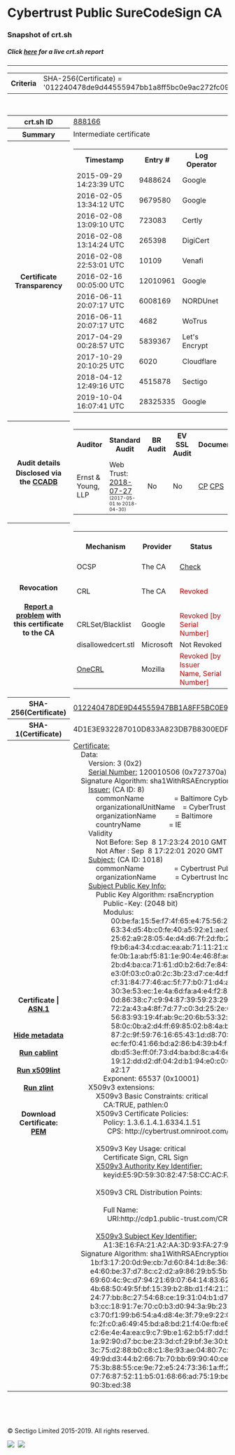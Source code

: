 # Cybertrust Public SureCodeSign CA
### Snapshot of crt.sh
##### Click [here](https://crt.sh/?q=012240478DE9D44555947BB1A8FF5BC0E9AC272FC094C0A87172EE9C1A9CE086) for a live crt.sh report

---
<!DOCTYPE HTML PUBLIC "-//W3C//DTD HTML 4.0 Transitional//EN">
<HTML>

<BODY>

<TABLE>
  <TR>
    <TH class="outer">Criteria</TH>
    <TD class="outer">SHA-256(Certificate) = '012240478de9d44555947bb1a8ff5bc0e9ac272fc094c0a87172ee9c1a9ce086'</TD>
  </TR>
</TABLE>
<BR>
<TABLE>
  <TR>
    <TH class="outer">crt.sh ID</TH>
    <TD class="outer"><A href="?id=888166">888166</A></TD>
  </TR>
  <TR>
    <TH class="outer">Summary</TH>
    <TD class="outer">Intermediate certificate</TD>
  </TR>
  <TR>
    <TH class="outer">Certificate<BR>Transparency</TH>
    <TD class="outer">
<TABLE class="options" style="margin-left:0px">
  <TR>
    <TH>Timestamp</TH>
    <TH>Entry #</TH>
    <TH>Log Operator</TH>
    <TH>Log URL</TH>
  </TR>
  <TR>
    <TD>2015-09-29&nbsp; <FONT class="small">14:23:39 UTC</FONT></TD>
    <TD>9488624</TD>
    <TD>Google</TD>
    <TD>https://ct.googleapis.com/pilot</TD>
  </TR>
  <TR>
    <TD>2016-02-05&nbsp; <FONT class="small">13:34:12 UTC</FONT></TD>
    <TD>9679580</TD>
    <TD>Google</TD>
    <TD>https://ct.googleapis.com/rocketeer</TD>
  </TR>
  <TR>
    <TD>2016-02-08&nbsp; <FONT class="small">13:09:10 UTC</FONT></TD>
    <TD>723083</TD>
    <TD>Certly</TD>
    <TD>https://log.certly.io</TD>
  </TR>
  <TR>
    <TD>2016-02-08&nbsp; <FONT class="small">13:14:24 UTC</FONT></TD>
    <TD>265398</TD>
    <TD>DigiCert</TD>
    <TD>https://ct1.digicert-ct.com/log</TD>
  </TR>
  <TR>
    <TD>2016-02-08&nbsp; <FONT class="small">22:53:01 UTC</FONT></TD>
    <TD>10109</TD>
    <TD>Venafi</TD>
    <TD>https://ctlog.api.venafi.com</TD>
  </TR>
  <TR>
    <TD>2016-02-16&nbsp; <FONT class="small">00:05:00 UTC</FONT></TD>
    <TD>12010961</TD>
    <TD>Google</TD>
    <TD>https://ct.googleapis.com/aviator</TD>
  </TR>
  <TR>
    <TD>2016-06-11&nbsp; <FONT class="small">20:07:17 UTC</FONT></TD>
    <TD>6008169</TD>
    <TD>NORDUnet</TD>
    <TD>https://plausible.ct.nordu.net</TD>
  </TR>
  <TR>
    <TD>2016-06-11&nbsp; <FONT class="small">20:07:17 UTC</FONT></TD>
    <TD>4682</TD>
    <TD>WoTrus</TD>
    <TD>https://ctlog.wosign.com</TD>
  </TR>
  <TR>
    <TD>2017-04-29&nbsp; <FONT class="small">00:28:57 UTC</FONT></TD>
    <TD>5839367</TD>
    <TD>Let's Encrypt</TD>
    <TD>https://clicky.ct.letsencrypt.org</TD>
  </TR>
  <TR>
    <TD>2017-10-29&nbsp; <FONT class="small">20:10:25 UTC</FONT></TD>
    <TD>6020</TD>
    <TD>Cloudflare</TD>
    <TD>https://ct.cloudflare.com/logs/nimbus2020</TD>
  </TR>
  <TR>
    <TD>2018-04-12&nbsp; <FONT class="small">12:49:16 UTC</FONT></TD>
    <TD>4515878</TD>
    <TD>Sectigo</TD>
    <TD>https://dodo.ct.comodo.com</TD>
  </TR>
  <TR>
    <TD>2019-10-04&nbsp; <FONT class="small">16:07:41 UTC</FONT></TD>
    <TD>28325335</TD>
    <TD>Google</TD>
    <TD>https://ct.googleapis.com/logs/argon2020</TD>
  </TR>
</TABLE>
    </TD>
  </TR>
  <TR>
    <TH class="outer">Audit details<BR>
      <DIV class="small" style="padding-top:3px">Disclosed via the
        <A href="//ccadb-public.secure.force.com/mozilla/PublicAllIntermediateCerts" target="_blank">CCADB</A></DIV>
    </TH>
    <TD class="outer">
<TABLE class="options" style="margin-left:0px">
  <TR>
    <TH>Auditor</TH>
    <TH>Standard Audit</TH>
    <TH>BR Audit</TH>
    <TH>EV SSL Audit</TH>
    <TH>Documents</TH>
    <TH>CCADB</TH>
    <TH>Root Owner / Certificate</TH>
  </TR>
  <TR>
    <TD style="vertical-align:middle">Ernst & Young, LLP</TD>
    <TD>Web Trust:
      <A href="https://bug1479561.bmoattachments.org/attachment.cgi?id=8996060" target="_blank">2018-07-27</A>
      <BR><FONT style="font-size:8pt">(2017-05-01 to 2018-04-30)</FONT></TD>
    <TD>No    <TD>No    <TD>
      <A href="https://secure.omniroot.com/repository/" target="blank">CP</A>
      <A href="https://secure.omniroot.com/repository/" target="blank">CPS</A>
    </TD>
    <TD><A href="//ccadb.force.com/001o000000cdd3HAAQ" target="_blank">001o000000cdd3HAAQ</A></TD>
    <TD><A href="/?id=76">DigiCert</A></TD>
  </TR>
</TABLE>
    </TD>
  </TR>
  <TR>
    <TH class="outer">Revocation<BR><BR>
      <DIV class="small" style="padding-top:3px"><A href="?id=888166&opt=problemreporting">Report a problem</A> with<BR>this certificate to the CA</DIV></TH>
    <TD class="outer">
      <TABLE class="options" style="margin-left:0px">
        <TR>
          <TH>Mechanism</TH>
          <TH>Provider</TH>
          <TH>Status</TH>
          <TH>Revocation Date</TH>
          <TH>Last Observed in CRL</TH>
          <TH>Last Checked <SPAN style="color:#CC0000;vertical-align:middle;font-size:70%;font-weight:normal">(Error)</SPAN></TH>
        </TR>
        <TR>
          <TD>OCSP</TD>
          <TD>The CA</TD>
          <TD><A href="?id=888166&opt=ocsp">Check</A></TD>
          <TD><SPAN style="color:#888888">?</SPAN></TD>
          <TD><SPAN style="color:#888888">n/a</SPAN></TD>
          <TD><SPAN style="color:#888888">?</SPAN></TD>
        </TR>
        <TR>
          <TD>CRL</TD>
          <TD>The CA</TD>
          <TD><SPAN style="color:#CC0000">Revoked</SPAN></TD><TD>2018-05-01&nbsp; <FONT class="small">17:17:38 UTC</FONT></TD><TD>2019-11-27&nbsp; <FONT class="small">00:33:19 UTC</FONT></TD><TD>2019-12-04&nbsp; <FONT class="small">20:05:09 UTC</FONT></TD>
        </TR>
        <TR>
          <TD>CRLSet/Blacklist</TD>
          <TD>Google</TD>
          <TD><SPAN style="color:#CC0000">Revoked [by Serial Number]</SPAN></TD>
          <TD><SPAN style="color:#888888">n/a</SPAN></TD>
          <TD><SPAN style="color:#888888">n/a</SPAN></TD>
          <TD><SPAN style="color:#888888">n/a</SPAN></TD>
        </TR>
        <TR>
          <TD>disallowedcert.stl</TD>
          <TD>Microsoft</TD>
          <TD>Not Revoked</TD>
          <TD><SPAN style="color:#888888">n/a</SPAN></TD>
          <TD><SPAN style="color:#888888">n/a</SPAN></TD>
          <TD><SPAN style="color:#888888">n/a</SPAN></TD>
        </TR>
        <TR>
          <TD><A href="/mozilla-onecrl" target="_blank">OneCRL</A></TD>
          <TD>Mozilla</TD>
          <TD><SPAN style="color:#CC0000">Revoked [by Issuer Name, Serial Number]</SPAN></TD><TD>2018-05-30&nbsp; <FONT class="small">12:35:03 UTC</FONT></TD>
          <TD><SPAN style="color:#888888">n/a</SPAN></TD>
          <TD><SPAN style="color:#888888">n/a</SPAN></TD>
        </TR>
      </TABLE>
    </TD>
  </TR>
  <TR>
    <TH class="outer">SHA-256(Certificate)</TH>
    <TD class="outer"><A href="//censys.io/certificates/012240478de9d44555947bb1a8ff5bc0e9ac272fc094c0a87172ee9c1a9ce086">012240478DE9D44555947BB1A8FF5BC0E9AC272FC094C0A87172EE9C1A9CE086</A></TD>
  </TR>
  <TR>
    <TH class="outer">SHA-1(Certificate)</TH>
    <TD class="outer">4D1E3E932287010D833A823DB7B8300EDF99DB59</TD>
  </TR>
  <TR>
    <TH class="outer">Certificate | <A href="?asn1=888166">ASN.1</A>
      <SPAN class="small"><BR>
      <BR><BR><A href="?id=888166&opt=nometadata">Hide metadata</A>
      <BR><BR><A href="?id=888166&opt=cablint">Run cablint</A>
      <BR><BR><A href="?id=888166&opt=x509lint">Run x509lint</A>
      <BR><BR><A href="?id=888166&opt=zlint">Run zlint</A>
      <BR><BR><BR>Download Certificate: <A href="?d=888166">PEM</A>
      </SPAN>
    </TH>
    <TD class="text"><A href="?d=888166">Certificate:</A><BR>&nbsp;&nbsp;&nbsp;&nbsp;Data:<BR>&nbsp;&nbsp;&nbsp;&nbsp;&nbsp;&nbsp;&nbsp;&nbsp;Version:&nbsp;3&nbsp;(0x2)<BR>&nbsp;&nbsp;&nbsp;&nbsp;&nbsp;&nbsp;&nbsp;&nbsp;<A href="?serial=0727370a">Serial&nbsp;Number:</A>&nbsp;120010506&nbsp;(0x727370a)<BR>&nbsp;&nbsp;&nbsp;&nbsp;Signature&nbsp;Algorithm:&nbsp;sha1WithRSAEncryption<BR>&nbsp;&nbsp;&nbsp;&nbsp;&nbsp;&nbsp;&nbsp;&nbsp;<A href="?caid=8">Issuer:</A> <SPAN class="small">(CA ID: 8)</SPAN><BR>&nbsp;&nbsp;&nbsp;&nbsp;&nbsp;&nbsp;&nbsp;&nbsp;&nbsp;&nbsp;&nbsp;&nbsp;commonName&nbsp;&nbsp;&nbsp;&nbsp;&nbsp;&nbsp;&nbsp;&nbsp;&nbsp;&nbsp;&nbsp;&nbsp;&nbsp;&nbsp;&nbsp;&nbsp;=&nbsp;Baltimore&nbsp;CyberTrust&nbsp;Root<BR>&nbsp;&nbsp;&nbsp;&nbsp;&nbsp;&nbsp;&nbsp;&nbsp;&nbsp;&nbsp;&nbsp;&nbsp;organizationalUnitName&nbsp;&nbsp;&nbsp;&nbsp;=&nbsp;CyberTrust<BR>&nbsp;&nbsp;&nbsp;&nbsp;&nbsp;&nbsp;&nbsp;&nbsp;&nbsp;&nbsp;&nbsp;&nbsp;organizationName&nbsp;&nbsp;&nbsp;&nbsp;&nbsp;&nbsp;&nbsp;&nbsp;&nbsp;&nbsp;=&nbsp;Baltimore<BR>&nbsp;&nbsp;&nbsp;&nbsp;&nbsp;&nbsp;&nbsp;&nbsp;&nbsp;&nbsp;&nbsp;&nbsp;countryName&nbsp;&nbsp;&nbsp;&nbsp;&nbsp;&nbsp;&nbsp;&nbsp;&nbsp;&nbsp;&nbsp;&nbsp;&nbsp;&nbsp;&nbsp;=&nbsp;IE<BR>&nbsp;&nbsp;&nbsp;&nbsp;&nbsp;&nbsp;&nbsp;&nbsp;Validity<BR>&nbsp;&nbsp;&nbsp;&nbsp;&nbsp;&nbsp;&nbsp;&nbsp;&nbsp;&nbsp;&nbsp;&nbsp;Not&nbsp;Before:&nbsp;Sep&nbsp;&nbsp;8&nbsp;17:23:24&nbsp;2010&nbsp;GMT<BR>&nbsp;&nbsp;&nbsp;&nbsp;&nbsp;&nbsp;&nbsp;&nbsp;&nbsp;&nbsp;&nbsp;&nbsp;Not&nbsp;After&nbsp;:&nbsp;Sep&nbsp;&nbsp;8&nbsp;17:22:01&nbsp;2020&nbsp;GMT<BR>&nbsp;&nbsp;&nbsp;&nbsp;&nbsp;&nbsp;&nbsp;&nbsp;<A href="?caid=1018">Subject:</A> <SPAN class="small">(CA ID: 1018)</SPAN><BR>&nbsp;&nbsp;&nbsp;&nbsp;&nbsp;&nbsp;&nbsp;&nbsp;&nbsp;&nbsp;&nbsp;&nbsp;commonName&nbsp;&nbsp;&nbsp;&nbsp;&nbsp;&nbsp;&nbsp;&nbsp;&nbsp;&nbsp;&nbsp;&nbsp;&nbsp;&nbsp;&nbsp;&nbsp;=&nbsp;Cybertrust&nbsp;Public&nbsp;SureCodeSign&nbsp;CA<BR>&nbsp;&nbsp;&nbsp;&nbsp;&nbsp;&nbsp;&nbsp;&nbsp;&nbsp;&nbsp;&nbsp;&nbsp;organizationName&nbsp;&nbsp;&nbsp;&nbsp;&nbsp;&nbsp;&nbsp;&nbsp;&nbsp;&nbsp;=&nbsp;Cybertrust&nbsp;Inc<BR>&nbsp;&nbsp;&nbsp;&nbsp;&nbsp;&nbsp;&nbsp;&nbsp;<A href="?spkisha256=05c586a59785a94927f50966744adb8517836513002e97b121fa313461ea7d00">Subject&nbsp;Public&nbsp;Key&nbsp;Info:</A><BR>&nbsp;&nbsp;&nbsp;&nbsp;&nbsp;&nbsp;&nbsp;&nbsp;&nbsp;&nbsp;&nbsp;&nbsp;Public&nbsp;Key&nbsp;Algorithm:&nbsp;rsaEncryption<BR>&nbsp;&nbsp;&nbsp;&nbsp;&nbsp;&nbsp;&nbsp;&nbsp;&nbsp;&nbsp;&nbsp;&nbsp;&nbsp;&nbsp;&nbsp;&nbsp;Public-Key:&nbsp;(2048&nbsp;bit)<BR>&nbsp;&nbsp;&nbsp;&nbsp;&nbsp;&nbsp;&nbsp;&nbsp;&nbsp;&nbsp;&nbsp;&nbsp;&nbsp;&nbsp;&nbsp;&nbsp;Modulus:<BR>&nbsp;&nbsp;&nbsp;&nbsp;&nbsp;&nbsp;&nbsp;&nbsp;&nbsp;&nbsp;&nbsp;&nbsp;&nbsp;&nbsp;&nbsp;&nbsp;&nbsp;&nbsp;&nbsp;&nbsp;00:be:fa:15:5e:f7:4f:65:e4:75:56:28:65:0b:c8:<BR>&nbsp;&nbsp;&nbsp;&nbsp;&nbsp;&nbsp;&nbsp;&nbsp;&nbsp;&nbsp;&nbsp;&nbsp;&nbsp;&nbsp;&nbsp;&nbsp;&nbsp;&nbsp;&nbsp;&nbsp;63:34:d5:4b:c0:fe:40:a5:92:e1:ae:07:6a:30:fd:<BR>&nbsp;&nbsp;&nbsp;&nbsp;&nbsp;&nbsp;&nbsp;&nbsp;&nbsp;&nbsp;&nbsp;&nbsp;&nbsp;&nbsp;&nbsp;&nbsp;&nbsp;&nbsp;&nbsp;&nbsp;25:62:a9:28:05:4e:d4:d6:7f:2d:fb:2e:d6:1d:3e:<BR>&nbsp;&nbsp;&nbsp;&nbsp;&nbsp;&nbsp;&nbsp;&nbsp;&nbsp;&nbsp;&nbsp;&nbsp;&nbsp;&nbsp;&nbsp;&nbsp;&nbsp;&nbsp;&nbsp;&nbsp;f9:b6:a4:34:cd:ac:ea:ab:71:11:21:d2:06:4a:5c:<BR>&nbsp;&nbsp;&nbsp;&nbsp;&nbsp;&nbsp;&nbsp;&nbsp;&nbsp;&nbsp;&nbsp;&nbsp;&nbsp;&nbsp;&nbsp;&nbsp;&nbsp;&nbsp;&nbsp;&nbsp;fe:0b:1a:ab:f5:81:1e:90:4e:46:8f:ac:1b:7e:74:<BR>&nbsp;&nbsp;&nbsp;&nbsp;&nbsp;&nbsp;&nbsp;&nbsp;&nbsp;&nbsp;&nbsp;&nbsp;&nbsp;&nbsp;&nbsp;&nbsp;&nbsp;&nbsp;&nbsp;&nbsp;2b:d4:ba:ca:71:61:d0:b2:6d:7e:84:7f:ef:d3:1b:<BR>&nbsp;&nbsp;&nbsp;&nbsp;&nbsp;&nbsp;&nbsp;&nbsp;&nbsp;&nbsp;&nbsp;&nbsp;&nbsp;&nbsp;&nbsp;&nbsp;&nbsp;&nbsp;&nbsp;&nbsp;e3:0f:03:c0:a0:2c:3b:23:d7:ce:4d:fc:34:04:0e:<BR>&nbsp;&nbsp;&nbsp;&nbsp;&nbsp;&nbsp;&nbsp;&nbsp;&nbsp;&nbsp;&nbsp;&nbsp;&nbsp;&nbsp;&nbsp;&nbsp;&nbsp;&nbsp;&nbsp;&nbsp;cf:31:84:77:46:ac:5f:77:b0:71:d4:a5:99:cd:77:<BR>&nbsp;&nbsp;&nbsp;&nbsp;&nbsp;&nbsp;&nbsp;&nbsp;&nbsp;&nbsp;&nbsp;&nbsp;&nbsp;&nbsp;&nbsp;&nbsp;&nbsp;&nbsp;&nbsp;&nbsp;30:3e:53:ec:1e:4a:6d:fa:a4:e4:f2:87:f6:32:84:<BR>&nbsp;&nbsp;&nbsp;&nbsp;&nbsp;&nbsp;&nbsp;&nbsp;&nbsp;&nbsp;&nbsp;&nbsp;&nbsp;&nbsp;&nbsp;&nbsp;&nbsp;&nbsp;&nbsp;&nbsp;0d:86:38:c7:c9:94:87:39:59:23:29:c8:67:9d:33:<BR>&nbsp;&nbsp;&nbsp;&nbsp;&nbsp;&nbsp;&nbsp;&nbsp;&nbsp;&nbsp;&nbsp;&nbsp;&nbsp;&nbsp;&nbsp;&nbsp;&nbsp;&nbsp;&nbsp;&nbsp;72:2a:43:a4:8f:7d:77:c0:3d:25:2e:61:e7:ae:0f:<BR>&nbsp;&nbsp;&nbsp;&nbsp;&nbsp;&nbsp;&nbsp;&nbsp;&nbsp;&nbsp;&nbsp;&nbsp;&nbsp;&nbsp;&nbsp;&nbsp;&nbsp;&nbsp;&nbsp;&nbsp;56:83:93:19:4f:ab:9c:20:6b:53:32:ee:98:1e:cf:<BR>&nbsp;&nbsp;&nbsp;&nbsp;&nbsp;&nbsp;&nbsp;&nbsp;&nbsp;&nbsp;&nbsp;&nbsp;&nbsp;&nbsp;&nbsp;&nbsp;&nbsp;&nbsp;&nbsp;&nbsp;58:0c:0b:a2:d4:ff:69:85:02:b8:4a:b7:1d:e2:f9:<BR>&nbsp;&nbsp;&nbsp;&nbsp;&nbsp;&nbsp;&nbsp;&nbsp;&nbsp;&nbsp;&nbsp;&nbsp;&nbsp;&nbsp;&nbsp;&nbsp;&nbsp;&nbsp;&nbsp;&nbsp;87:2c:9f:59:76:16:65:43:1d:d8:70:36:55:1f:7e:<BR>&nbsp;&nbsp;&nbsp;&nbsp;&nbsp;&nbsp;&nbsp;&nbsp;&nbsp;&nbsp;&nbsp;&nbsp;&nbsp;&nbsp;&nbsp;&nbsp;&nbsp;&nbsp;&nbsp;&nbsp;ec:fe:f0:41:66:bd:a2:86:b4:39:b4:f1:31:4a:68:<BR>&nbsp;&nbsp;&nbsp;&nbsp;&nbsp;&nbsp;&nbsp;&nbsp;&nbsp;&nbsp;&nbsp;&nbsp;&nbsp;&nbsp;&nbsp;&nbsp;&nbsp;&nbsp;&nbsp;&nbsp;db:d5:3e:ff:0f:73:d4:ba:bd:8c:a4:6e:f5:bc:6c:<BR>&nbsp;&nbsp;&nbsp;&nbsp;&nbsp;&nbsp;&nbsp;&nbsp;&nbsp;&nbsp;&nbsp;&nbsp;&nbsp;&nbsp;&nbsp;&nbsp;&nbsp;&nbsp;&nbsp;&nbsp;19:12:dd:d2:df:04:2d:b1:94:e0:c0:01:82:fb:ac:<BR>&nbsp;&nbsp;&nbsp;&nbsp;&nbsp;&nbsp;&nbsp;&nbsp;&nbsp;&nbsp;&nbsp;&nbsp;&nbsp;&nbsp;&nbsp;&nbsp;&nbsp;&nbsp;&nbsp;&nbsp;a2:17<BR>&nbsp;&nbsp;&nbsp;&nbsp;&nbsp;&nbsp;&nbsp;&nbsp;&nbsp;&nbsp;&nbsp;&nbsp;&nbsp;&nbsp;&nbsp;&nbsp;Exponent:&nbsp;65537&nbsp;(0x10001)<BR>&nbsp;&nbsp;&nbsp;&nbsp;&nbsp;&nbsp;&nbsp;&nbsp;X509v3&nbsp;extensions:<BR>&nbsp;&nbsp;&nbsp;&nbsp;&nbsp;&nbsp;&nbsp;&nbsp;&nbsp;&nbsp;&nbsp;&nbsp;X509v3&nbsp;Basic&nbsp;Constraints:&nbsp;critical<BR>&nbsp;&nbsp;&nbsp;&nbsp;&nbsp;&nbsp;&nbsp;&nbsp;&nbsp;&nbsp;&nbsp;&nbsp;&nbsp;&nbsp;&nbsp;&nbsp;CA:TRUE,&nbsp;pathlen:0<BR>&nbsp;&nbsp;&nbsp;&nbsp;&nbsp;&nbsp;&nbsp;&nbsp;&nbsp;&nbsp;&nbsp;&nbsp;X509v3&nbsp;Certificate&nbsp;Policies:&nbsp;<BR>&nbsp;&nbsp;&nbsp;&nbsp;&nbsp;&nbsp;&nbsp;&nbsp;&nbsp;&nbsp;&nbsp;&nbsp;&nbsp;&nbsp;&nbsp;&nbsp;Policy:&nbsp;1.3.6.1.4.1.6334.1.51<BR>&nbsp;&nbsp;&nbsp;&nbsp;&nbsp;&nbsp;&nbsp;&nbsp;&nbsp;&nbsp;&nbsp;&nbsp;&nbsp;&nbsp;&nbsp;&nbsp;&nbsp;&nbsp;CPS:&nbsp;http://cybertrust.omniroot.com/repository<BR><BR>&nbsp;&nbsp;&nbsp;&nbsp;&nbsp;&nbsp;&nbsp;&nbsp;&nbsp;&nbsp;&nbsp;&nbsp;X509v3&nbsp;Key&nbsp;Usage:&nbsp;critical<BR>&nbsp;&nbsp;&nbsp;&nbsp;&nbsp;&nbsp;&nbsp;&nbsp;&nbsp;&nbsp;&nbsp;&nbsp;&nbsp;&nbsp;&nbsp;&nbsp;Certificate&nbsp;Sign,&nbsp;CRL&nbsp;Sign<BR>&nbsp;&nbsp;&nbsp;&nbsp;&nbsp;&nbsp;&nbsp;&nbsp;&nbsp;&nbsp;&nbsp;&nbsp;<A href="?ski=e59d5930824758ccacfa085436867b3ab5044df0">X509v3&nbsp;Authority&nbsp;Key&nbsp;Identifier:</A><BR>&nbsp;&nbsp;&nbsp;&nbsp;&nbsp;&nbsp;&nbsp;&nbsp;&nbsp;&nbsp;&nbsp;&nbsp;&nbsp;&nbsp;&nbsp;&nbsp;keyid:E5:9D:59:30:82:47:58:CC:AC:FA:08:54:36:86:7B:3A:B5:04:4D:F0<BR><BR>&nbsp;&nbsp;&nbsp;&nbsp;&nbsp;&nbsp;&nbsp;&nbsp;&nbsp;&nbsp;&nbsp;&nbsp;X509v3&nbsp;CRL&nbsp;Distribution&nbsp;Points:&nbsp;<BR><BR>&nbsp;&nbsp;&nbsp;&nbsp;&nbsp;&nbsp;&nbsp;&nbsp;&nbsp;&nbsp;&nbsp;&nbsp;&nbsp;&nbsp;&nbsp;&nbsp;Full&nbsp;Name:<BR>&nbsp;&nbsp;&nbsp;&nbsp;&nbsp;&nbsp;&nbsp;&nbsp;&nbsp;&nbsp;&nbsp;&nbsp;&nbsp;&nbsp;&nbsp;&nbsp;&nbsp;&nbsp;URI:http://cdp1.public-trust.com/CRL/Omniroot2025.crl<BR><BR>&nbsp;&nbsp;&nbsp;&nbsp;&nbsp;&nbsp;&nbsp;&nbsp;&nbsp;&nbsp;&nbsp;&nbsp;<A href="?ski=a13e16fa21a2aa3d93fa2794c99e128ffa034a65">X509v3&nbsp;Subject&nbsp;Key&nbsp;Identifier:</A><BR>&nbsp;&nbsp;&nbsp;&nbsp;&nbsp;&nbsp;&nbsp;&nbsp;&nbsp;&nbsp;&nbsp;&nbsp;&nbsp;&nbsp;&nbsp;&nbsp;A1:3E:16:FA:21:A2:AA:3D:93:FA:27:94:C9:9E:12:8F:FA:03:4A:65<BR>&nbsp;&nbsp;&nbsp;&nbsp;Signature&nbsp;Algorithm:&nbsp;sha1WithRSAEncryption<BR>&nbsp;&nbsp;&nbsp;&nbsp;&nbsp;&nbsp;&nbsp;&nbsp;&nbsp;1b:f3:17:20:0d:9e:cb:7d:60:84:1d:8e:36:73:2c:b7:9a:3a:<BR>&nbsp;&nbsp;&nbsp;&nbsp;&nbsp;&nbsp;&nbsp;&nbsp;&nbsp;e4:60:be:37:d7:8c:c2:d2:a9:86:29:b5:5b:b2:d2:33:10:ce:<BR>&nbsp;&nbsp;&nbsp;&nbsp;&nbsp;&nbsp;&nbsp;&nbsp;&nbsp;69:60:4c:9c:d7:94:21:69:07:64:14:83:62:10:a7:3f:2b:da:<BR>&nbsp;&nbsp;&nbsp;&nbsp;&nbsp;&nbsp;&nbsp;&nbsp;&nbsp;4b:68:50:49:5f:bf:15:39:b2:8b:d1:f4:21:16:15:ed:38:3b:<BR>&nbsp;&nbsp;&nbsp;&nbsp;&nbsp;&nbsp;&nbsp;&nbsp;&nbsp;24:77:bb:8c:27:54:68:ce:19:31:04:b1:d7:68:aa:18:63:0e:<BR>&nbsp;&nbsp;&nbsp;&nbsp;&nbsp;&nbsp;&nbsp;&nbsp;&nbsp;b3:cc:18:91:7e:70:c0:b3:d0:94:3a:9b:23:6d:19:15:2f:b7:<BR>&nbsp;&nbsp;&nbsp;&nbsp;&nbsp;&nbsp;&nbsp;&nbsp;&nbsp;c3:70:f1:99:b6:54:a4:d8:4e:3f:79:e9:22:09:5a:33:c3:a4:<BR>&nbsp;&nbsp;&nbsp;&nbsp;&nbsp;&nbsp;&nbsp;&nbsp;&nbsp;fc:2f:c0:a6:49:45:bd:a8:bd:21:f4:0e:fb:e6:57:90:11:c7:<BR>&nbsp;&nbsp;&nbsp;&nbsp;&nbsp;&nbsp;&nbsp;&nbsp;&nbsp;c2:6e:4e:4a:ea:c9:c7:9b:e1:62:b5:f7:dd:5e:8a:7a:c8:68:<BR>&nbsp;&nbsp;&nbsp;&nbsp;&nbsp;&nbsp;&nbsp;&nbsp;&nbsp;1a:92:90:d7:bc:be:23:3d:cf:29:bf:3e:30:bb:58:9a:e2:e1:<BR>&nbsp;&nbsp;&nbsp;&nbsp;&nbsp;&nbsp;&nbsp;&nbsp;&nbsp;3c:75:d2:88:b0:c8:c1:8e:93:ae:04:80:7c:32:d5:c9:3b:c8:<BR>&nbsp;&nbsp;&nbsp;&nbsp;&nbsp;&nbsp;&nbsp;&nbsp;&nbsp;49:9d:d3:44:b2:66:7b:70:bb:69:90:40:ce:5a:ec:92:98:15:<BR>&nbsp;&nbsp;&nbsp;&nbsp;&nbsp;&nbsp;&nbsp;&nbsp;&nbsp;75:3b:88:55:ce:9e:72:e5:24:73:36:1a:ff:2a:78:de:81:6b:<BR>&nbsp;&nbsp;&nbsp;&nbsp;&nbsp;&nbsp;&nbsp;&nbsp;&nbsp;07:76:87:52:11:b5:01:68:66:ad:75:19:be:9c:00:21:85:09:<BR>&nbsp;&nbsp;&nbsp;&nbsp;&nbsp;&nbsp;&nbsp;&nbsp;&nbsp;90:3b:ed:38<BR>    </TD>
  </TR>
</TABLE>

  <BR><BR><BR>

  <P class="copyright">&copy; Sectigo Limited 2015-2019. All rights reserved.</P>
  <DIV>
    <A href="https://sectigo.com/"><IMG src="/sectigo_s.png"></A>
    &nbsp;<A href="https://github.com/crtsh"><IMG src="/GitHub-Mark-32px.png"></A>
  </DIV>
</BODY>
</HTML>

